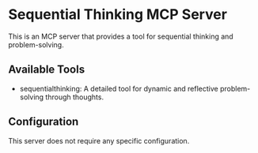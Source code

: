 # Sequential Thinking MCP Server

This is an MCP server that provides a tool for sequential thinking and problem-solving.

## Available Tools

- sequentialthinking: A detailed tool for dynamic and reflective problem-solving through thoughts.

## Configuration

This server does not require any specific configuration.
